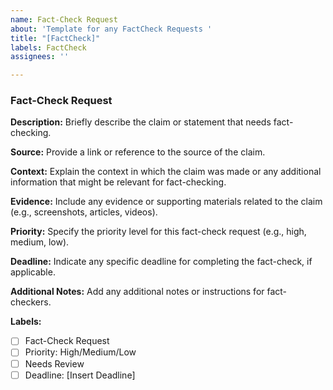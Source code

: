 ```yaml
---
name: Fact-Check Request
about: 'Template for any FactCheck Requests '
title: "[FactCheck]"
labels: FactCheck
assignees: ''

---
```


### Fact-Check Request

**Description:**
Briefly describe the claim or statement that needs fact-checking.

**Source:**
Provide a link or reference to the source of the claim.

**Context:**
Explain the context in which the claim was made or any additional information that might be relevant for fact-checking.

**Evidence:**
Include any evidence or supporting materials related to the claim (e.g., screenshots, articles, videos).

**Priority:**
Specify the priority level for this fact-check request (e.g., high, medium, low).

**Deadline:**
Indicate any specific deadline for completing the fact-check, if applicable.

**Additional Notes:**
Add any additional notes or instructions for fact-checkers.

**Labels:**
- [ ] Fact-Check Request
- [ ] Priority: High/Medium/Low
- [ ] Needs Review
- [ ] Deadline: [Insert Deadline]
